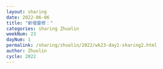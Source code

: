 ```yaml
---
layout: sharing
date: 2022-06-06
title: "新增靈修："
categories: sharing Zhuolin
weekNum: 23
dayNum: 1
permalink: /sharing/zhuolin/2022/wk23-day1-sharing2.html
author: Zhuolin
cycle: 2022
---  
```

